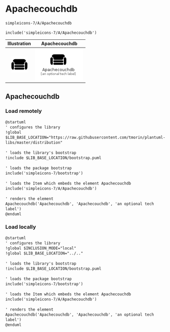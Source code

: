 # Apachecouchdb


```text
simpleicons-7/A/Apachecouchdb
```

```text
include('simpleicons-7/A/Apachecouchdb')
```



| Illustration | Apachecouchdb |
| :---: | :---: |
| ![illustration for Illustration](../../simpleicons-7/A/Apachecouchdb.png) | ![illustration for Apachecouchdb](../../simpleicons-7/A/Apachecouchdb.Local.png) |




## Apachecouchdb

### Load remotely
```plantuml
@startuml
' configures the library
!global $LIB_BASE_LOCATION="https://raw.githubusercontent.com/tmorin/plantuml-libs/master/distribution"

' loads the library's bootstrap
!include $LIB_BASE_LOCATION/bootstrap.puml

' loads the package bootstrap
include('simpleicons-7/bootstrap')

' loads the Item which embeds the element Apachecouchdb
include('simpleicons-7/A/Apachecouchdb')

' renders the element
Apachecouchdb('Apachecouchdb', 'Apachecouchdb', 'an optional tech label')
@enduml
```

### Load locally
```plantuml
@startuml
' configures the library
!global $INCLUSION_MODE="local"
!global $LIB_BASE_LOCATION="../.."

' loads the library's bootstrap
!include $LIB_BASE_LOCATION/bootstrap.puml

' loads the package bootstrap
include('simpleicons-7/bootstrap')

' loads the Item which embeds the element Apachecouchdb
include('simpleicons-7/A/Apachecouchdb')

' renders the element
Apachecouchdb('Apachecouchdb', 'Apachecouchdb', 'an optional tech label')
@enduml
```

